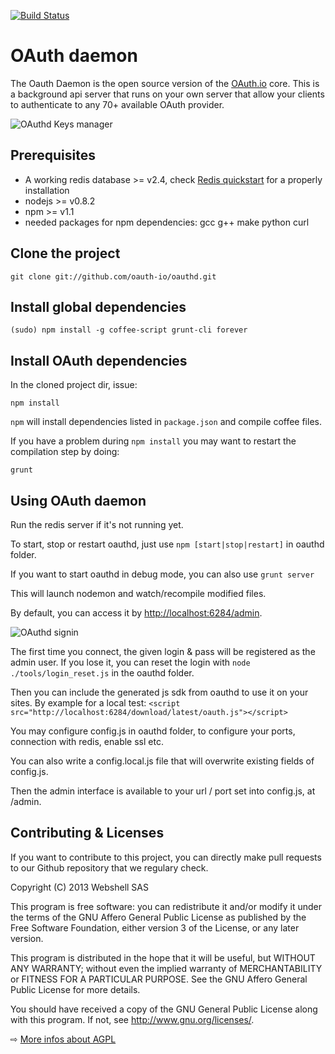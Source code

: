 <a href="http://travis-ci.org/oauth-io/oauthd"><img src="https://secure.travis-ci.org/oauth-io/oauthd.png" alt="Build Status" style="max-width:100%;"></a>

# OAuth daemon

The Oauth Daemon is the open source version of the [OAuth.io](https://oauth.io) core. This is a background api server that runs on your own server that allow your clients to authenticate to any 70+ available OAuth provider.

![OAuthd Keys manager](https://oauth.io/img/oauthd-keymanager.png "Keys manager")

## Prerequisites

- A working redis database >= v2.4, check [Redis quickstart](http://redis.io/topics/quickstart) for a properly installation
- nodejs >= v0.8.2
- npm >= v1.1
- needed packages for npm dependencies: gcc g++ make python curl

## Clone the project

    git clone git://github.com/oauth-io/oauthd.git

## Install global dependencies

    (sudo) npm install -g coffee-script grunt-cli forever

## Install OAuth dependencies

In the cloned project dir, issue:

    npm install

`npm` will install dependencies listed in `package.json` and compile coffee files.

If you have a problem during `npm install` you may want to restart the compilation step by doing:

	grunt

## Using OAuth daemon

Run the redis server if it's not running yet.

To start, stop or restart oauthd, just use
`npm [start|stop|restart]` in oauthd folder.

If you want to start oauthd in debug mode, you can also use `grunt server`

This will launch nodemon and watch/recompile modified files.

By default, you can access it by [http://localhost:6284/admin](http://localhost:6284/admin).

![OAuthd signin](https://oauth.io/img/oauthd-signin.png "OAuthd")

The first time you connect, the given login & pass will be registered as the admin user. If you lose it, you can reset the login with `node ./tools/login_reset.js` in the oauthd folder.

Then you can include the generated js sdk from oauthd to use it on your sites. By example for a local test:
`<script src="http://localhost:6284/download/latest/oauth.js"></script>`

You may configure config.js in oauthd folder, to configure your ports, connection with redis, enable ssl etc.

You can also write a config.local.js file that will overwrite existing fields of config.js.

Then the admin interface is available to your url / port set into config.js, at /admin.

## Contributing & Licenses

If you want to contribute to this project, you can directly make pull requests to our Github repository that we regulary check.

Copyright (C) 2013 Webshell SAS

This program is free software: you can redistribute it and/or modify
it under the terms of the GNU Affero General Public License as published by
the Free Software Foundation, either version 3 of the License, or
any later version.

This program is distributed in the hope that it will be useful,
but WITHOUT ANY WARRANTY; without even the implied warranty of
MERCHANTABILITY or FITNESS FOR A PARTICULAR PURPOSE. See the
GNU Affero General Public License for more details.

You should have received a copy of the GNU General Public License
along with this program. If not, see <http://www.gnu.org/licenses/>.

⇨ [More infos about AGPL](http://www.tldrlegal.com/license/gnu-affero-general-public-license-v3-%28agpl-3.0%29)
